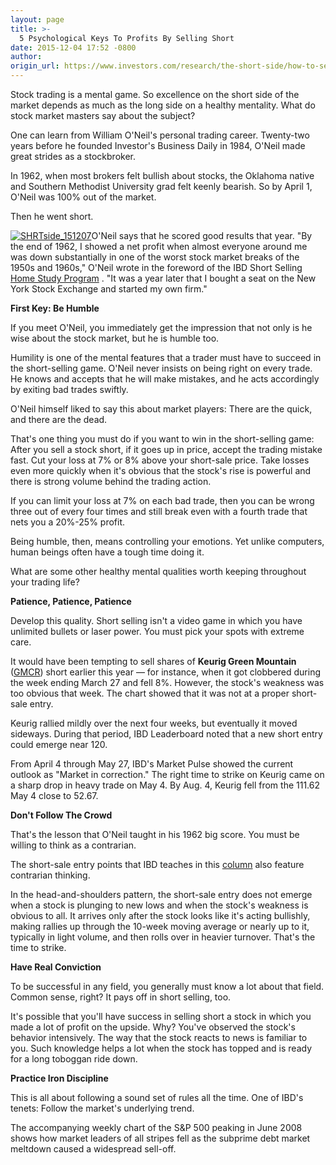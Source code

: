 ```yaml
---
layout: page
title: >-
  5 Psychological Keys To Profits By Selling Short
date: 2015-12-04 17:52 -0800
author: 
origin_url: https://www.investors.com/research/the-short-side/how-to-sell-stocks-short-3
---
```





Stock trading is a mental game. So excellence on the short side of the market depends as much as the long side on a healthy mentality. What do stock market masters say about the subject?


One can learn from William O'Neil's personal trading career. Twenty-two years before he founded Investor's Business Daily in 1984, O'Neil made great strides as a stockbroker.


In 1962, when most brokers felt bullish about stocks, the Oklahoma native and Southern Methodist University grad felt keenly bearish. So by April 1, O'Neil was 100% out of the market.


Then he went short.


[![SHRTside_151207](http://ibdcmsprod10/wp-content/uploads/2015/12/SHRTside_151207.png)](http://ibdcmsprod10/wp-content/uploads/2015/12/SHRTside_151207.png)O'Neil says that he scored good results that year. "By the end of 1962, I showed a net profit when almost everyone around me was down substantially in one of the worst stock market breaks of the 1950s and 1960s," O'Neil wrote in the foreword of the IBD Short Selling [Home Study Program](https://www.investors.com/products/ibd-home-study-program/beginning-strategies-for-successful-investing/?src=A011BMT&nav=IBDUHomestudy) . "It was a year later that I bought a seat on the New York Stock Exchange and started my own firm."


**First Key: Be Humble**


If you meet O'Neil, you immediately get the impression that not only is he wise about the stock market, but he is humble too.


Humility is one of the mental features that a trader must have to succeed in the short-selling game. O'Neil never insists on being right on every trade. He knows and accepts that he will make mistakes, and he acts accordingly by exiting bad trades swiftly.


O'Neil himself liked to say this about market players: There are the quick, and there are the dead.


That's one thing you must do if you want to win in the short-selling game: After you sell a stock short, if it goes up in price, accept the trading mistake fast. Cut your loss at 7% or 8% above your short-sale price. Take losses even more quickly when it's obvious that the stock's rise is powerful and there is strong volume behind the trading action.


If you can limit your loss at 7% on each bad trade, then you can be wrong three out of every four times and still break even with a fourth trade that nets you a 20%-25% profit.


Being humble, then, means controlling your emotions. Yet unlike computers, human beings often have a tough time doing it.


What are some other healthy mental qualities worth keeping throughout your trading life?


**Patience, Patience, Patience**


Develop this quality. Short selling isn't a video game in which you have unlimited bullets or laser power. You must pick your spots with extreme care.


It would have been tempting to sell shares of **Keurig Green Mountain** ([GMCR](https://research.investors.com/quote.aspx?symbol=GMCR)) short earlier this year — for instance, when it got clobbered during the week ending March 27 and fell 8%. However, the stock's weakness was too obvious that week. The chart showed that it was not at a proper short-sale entry.


Keurig rallied mildly over the next four weeks, but eventually it moved sideways. During that period, IBD Leaderboard noted that a new short entry could emerge near 120.


From April 4 through May 27, IBD's Market Pulse showed the current outlook as "Market in correction." The right time to strike on Keurig came on a sharp drop in heavy trade on May 4. By Aug. 4, Keurig fell from the 111.62 May 4 close to 52.67.


**Don't Follow The Crowd**


That's the lesson that O'Neil taught in his 1962 big score. You must be willing to think as a contrarian.


The short-sale entry points that IBD teaches in this [column](http://news.investors.com/investing/the-short-side.htm) also feature contrarian thinking.


In the head-and-shoulders pattern, the short-sale entry does not emerge when a stock is plunging to new lows and when the stock's weakness is obvious to all. It arrives only after the stock looks like it's acting bullishly, making rallies up through the 10-week moving average or nearly up to it, typically in light volume, and then rolls over in heavier turnover. That's the time to strike.


**Have Real Conviction**


To be successful in any field, you generally must know a lot about that field. Common sense, right? It pays off in short selling, too.


It's possible that you'll have success in selling short a stock in which you made a lot of profit on the upside. Why? You've observed the stock's behavior intensively. The way that the stock reacts to news is familiar to you. Such knowledge helps a lot when the stock has topped and is ready for a long toboggan ride down.


**Practice Iron Discipline**


This is all about following a sound set of rules all the time. One of IBD's tenets: Follow the market's underlying trend.


The accompanying weekly chart of the S&P 500 peaking in June 2008 shows how market leaders of all stripes fell as the subprime debt market meltdown caused a widespread sell-off.




